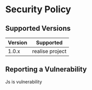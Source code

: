 # Security Policy

## Supported Versions

| Version | Supported          |
| ------- | ------------------ |
| 1.0.x   | realise project    |

## Reporting a Vulnerability

Js is vulnerability
